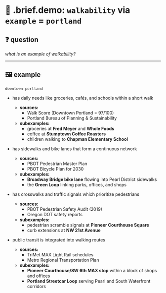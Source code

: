 # 🧩 .brief.demo: `walkability` via `example` = `portland`

## ❓ question
*what is an example of walkability?*

---

## 🖼 example

`downtown portland`

- has daily needs like groceries, cafés, and schools within a short walk
  - **sources:**
    - Walk Score (Downtown Portland = 97/100)
    - Portland Bureau of Planning & Sustainability
  - **subexamples:**
    - groceries at **Fred Meyer** and **Whole Foods**
    - coffee at **Stumptown Coffee Roasters**
    - children walking to **Chapman Elementary School**

- has sidewalks and bike lanes that form a continuous network
  - **sources:**
    - PBOT Pedestrian Master Plan
    - PBOT Bicycle Plan for 2030
  - **subexamples:**
    - **Broadway Bridge bike lane** flowing into Pearl District sidewalks
    - the **Green Loop** linking parks, offices, and shops

- has crosswalks and traffic signals which prioritize pedestrians
  - **sources:**
    - PBOT Pedestrian Safety Audit (2019)
    - Oregon DOT safety reports
  - **subexamples:**
    - pedestrian scramble signals at **Pioneer Courthouse Square**
    - curb extensions at **NW 21st Avenue**

- public transit is integrated into walking routes
  - **sources:**
    - TriMet MAX Light Rail schedules
    - Metro Regional Transportation Plan
  - **subexamples:**
    - **Pioneer Courthouse/SW 6th MAX stop** within a block of shops and offices
    - **Portland Streetcar Loop** serving Pearl and South Waterfront corridors
